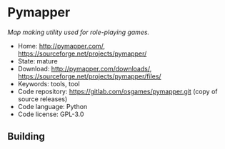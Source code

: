 # Pymapper

_Map making utility used for role-playing games._

- Home: http://pymapper.com/, https://sourceforge.net/projects/pymapper/
- State: mature
- Download: http://pymapper.com/downloads/, https://sourceforge.net/projects/pymapper/files/
- Keywords: tools, tool
- Code repository: https://gitlab.com/osgames/pymapper.git (copy of source releases)
- Code language: Python
- Code license: GPL-3.0

## Building

